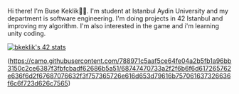 Hi there! I'm Buse Keklik🖐🏻. I'm student at Istanbul Aydin University and my department is software engineering. I'm doing projects in 42 Istanbul and improving my algorithm. I'm also interested in the game and i'm learning unity coding.

[![bkeklik's 42 stats](https://badge42.vercel.app/api/v2/cl5n4c7tx013608ld0th7afn2/stats?cursusId=21&coalitionId=227)](https://github.com/JaeSeoKim/badge42)

(https://camo.githubusercontent.com/788971c5aaf5ce64fe04a2b5fb1a96bb3150c2ce6387f3fbfcbadf62686b5a51/68747470733a2f2f6b6f6d617265762e636f6d2f67687076632f3f757365726e616d653d79616b757061637326636f6c6f723d626c7565)

